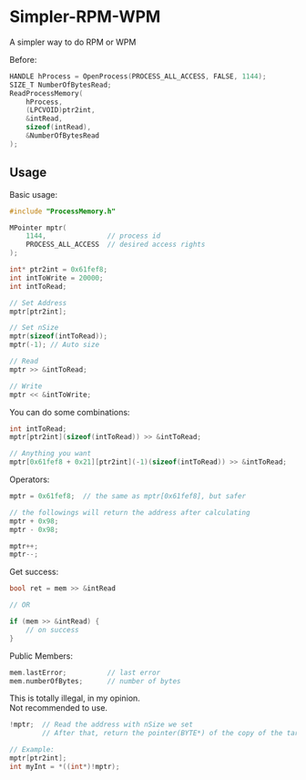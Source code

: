 # Simpler-RPM-WPM
A simpler way to do RPM or WPM  

Before:
```cpp
HANDLE hProcess = OpenProcess(PROCESS_ALL_ACCESS, FALSE, 1144);
SIZE_T NumberOfBytesRead;
ReadProcessMemory(
    hProcess,
    (LPCVOID)ptr2int,
    &intRead,
    sizeof(intRead),
    &NumberOfBytesRead
);
```

## Usage  

Basic usage:
```cpp
#include "ProcessMemory.h"

MPointer mptr(
    1144,               // process id
    PROCESS_ALL_ACCESS  // desired access rights
);

int* ptr2int = 0x61fef8;
int intToWrite = 20000;
int intToRead;

// Set Address
mptr[ptr2int];

// Set nSize
mptr(sizeof(intToRead));
mptr(-1); // Auto size

// Read
mptr >> &intToRead;

// Write
mptr << &intToWrite;
```

You can do some combinations:
```cpp
int intToRead;
mptr[ptr2int](sizeof(intToRead)) >> &intToRead;

// Anything you want
mptr[0x61fef8 + 0x21][ptr2int](-1)(sizeof(intToRead)) >> &intToRead;
```

Operators:  
```cpp
mptr = 0x61fef8;  // the same as mptr[0x61fef8], but safer

// the followings will return the address after calculating
mptr + 0x98;
mptr - 0x98;

mptr++;
mptr--;
```

Get success:  
```cpp
bool ret = mem >> &intRead

// OR

if (mem >> &intRead) {
    // on success
}
```

Public Members:   
```cpp
mem.lastError;          // last error
mem.numberOfBytes;      // number of bytes
```

This is totally illegal, in my opinion.  
Not recommended to use.
```cpp
!mptr;  // Read the address with nSize we set
        // After that, return the pointer(BYTE*) of the copy of the target memory 

// Example:
mptr[ptr2int];
int myInt = *((int*)!mptr);
```
